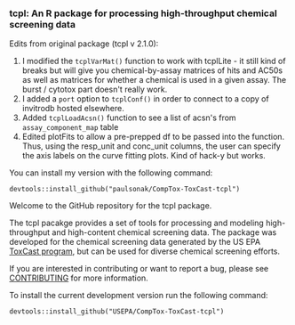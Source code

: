 ### tcpl: An R package for processing high-throughput chemical screening data

Edits from original package (tcpl v 2.1.0):

1. I modified the `tcplVarMat()` function to work with tcplLite - it still kind of breaks but will give you chemical-by-assay matrices of hits and AC50s as well as matrices for whether a chemical is used in a given assay. The burst / cytotox part doesn't really work.
2. I added a `port` option to `tcplConf()` in order to connect to a copy of invitrodb hosted elsewhere.
3. Added `tcplLoadAcsn()` function to see a list of acsn's from `assay_component_map` table
4. Edited plotFits to allow a pre-prepped df to be passed into the function. Thus, using the resp_unit and conc_unit columns, the user can specify the axis labels on the curve fitting plots. Kind of hack-y but works.

You can install my version with the following command:
    
    devtools::install_github("paulsonak/CompTox-ToxCast-tcpl")


Welcome to the GitHub repository for the tcpl package.

The tcpl pacakge provides a set of tools for processing and modeling high-throughput and high-content chemical screening data. The package was developed for the chemical screening data generated by the US EPA [ToxCast program](https://www.epa.gov/chemical-research/toxicity-forecasting), but can be used for diverse chemical screening efforts.

If you are interested in contributing or want to report a bug, please see [CONTRIBUTING](CONTRIBUTING.md) for more information. 

To install the current development version run the following command: 

    devtools::install_github("USEPA/CompTox-ToxCast-tcpl")
